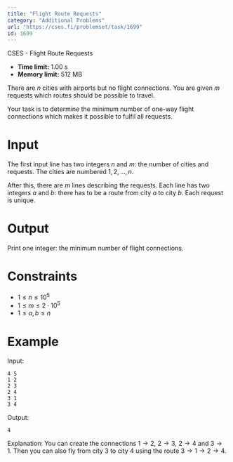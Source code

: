 ```yaml
---
title: "Flight Route Requests"
category: "Additional Problems"
url: "https://cses.fi/problemset/task/1699"
id: 1699
---
```


CSES - Flight Route Requests

  * **Time limit:** 1.00 s
  * **Memory limit:** 512 MB

There are $n$ cities with airports but no flight connections. You are given
$m$ requests which routes should be possible to travel.

Your task is to determine the minimum number of one-way flight connections
which makes it possible to fulfil all requests.

# Input

The first input line has two integers $n$ and $m$: the number of cities and
requests. The cities are numbered $1,2,\dots,n$.

After this, there are $m$ lines describing the requests. Each line has two
integers $a$ and $b$: there has to be a route from city $a$ to city $b$. Each
request is unique.

# Output

Print one integer: the minimum number of flight connections.

# Constraints

  * $1 \le n \le 10^5$
  * $1 \le m \le 2 \cdot 10^5$
  * $1 \le a, b \le n$

# Example

Input:

    
    
    4 5
    1 2
    2 3
    2 4
    3 1
    3 4
    

Output:

    
    
    4
    

Explanation: You can create the connections $1 \rightarrow 2$, $2 \rightarrow
3$, $2 \rightarrow 4$ and $3 \rightarrow 1$. Then you can also fly from city
$3$ to city $4$ using the route $3 \rightarrow 1 \rightarrow 2 \rightarrow 4$.

